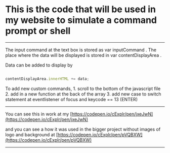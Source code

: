 # This is the code that will be used in my website to simulate a command prompt or shell
---

The input command at the text box is stored as var inputCommand .
The place where the data will be displayed is stored in var contentDisplayArea . 

Data can be added to display by 

```javascript

contentDisplayArea.innerHTML += data;

```

To add new custom commands, 
    1. scroll to the bottom of the javascript file 
    2. add in a new function at the back of the array
    3. add new case to switch statement at eventlistener of focus and keycode == 13 (ENTER)

---

You can see this  in work at my [https://codepen.io/cExplr/pen/jxeJwN](https://codepen.io/cExplr/pen/jxeJwN)

and you can see a how it was used in the bigger project without images of logo and background at [https://codepen.io/cExplr/pen/pVQBXW](https://codepen.io/cExplr/pen/pVQBXW)

---
